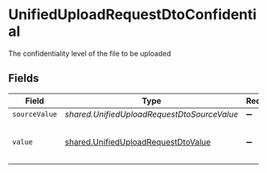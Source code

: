 # UnifiedUploadRequestDtoConfidential

The confidentiality level of the file to be uploaded


## Fields

| Field                                                                                             | Type                                                                                              | Required                                                                                          | Description                                                                                       | Example                                                                                           |
| ------------------------------------------------------------------------------------------------- | ------------------------------------------------------------------------------------------------- | ------------------------------------------------------------------------------------------------- | ------------------------------------------------------------------------------------------------- | ------------------------------------------------------------------------------------------------- |
| `sourceValue`                                                                                     | *shared.UnifiedUploadRequestDtoSourceValue*                                                       | :heavy_minus_sign:                                                                                | N/A                                                                                               | public                                                                                            |
| `value`                                                                                           | [shared.UnifiedUploadRequestDtoValue](../../../sdk/models/shared/unifieduploadrequestdtovalue.md) | :heavy_minus_sign:                                                                                | Whether the file is confidential or not                                                           | true                                                                                              |
